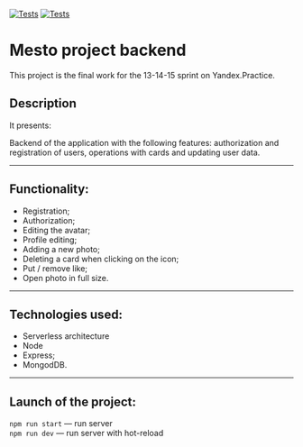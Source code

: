 [![Tests](https://github.com/NLinkova/express-mesto-gha/actions/workflows/tests-13-sprint.yml/badge.svg)](https://github.com/NLinkova/express-mesto-gha/actions/workflows/tests-13-sprint.yml) [![Tests](https://github.com/NLinkova/express-mesto-gha/actions/workflows/tests-14-sprint.yml/badge.svg)](https://github.com/NLinkova/express-mesto-gha/actions/workflows/tests-14-sprint.yml)

# Mesto project backend

This project is the final work for the 13-14-15 sprint on Yandex.Practice.

## Description

It presents:

Backend of the application with the following features: authorization and registration of users, operations with cards and updating user data.

---

## Functionality:

- Registration;
- Authorization;
- Editing the avatar;
- Profile editing;
- Adding a new photo;
- Deleting a card when clicking on the icon;
- Put / remove like;
- Open photo in full size.

---

## Technologies used:

- Serverless architecture
- Node
- Express;
- MongodDB.

---

## Launch of the project:

`npm run start` — run server  
`npm run dev` — run server with hot-reload
